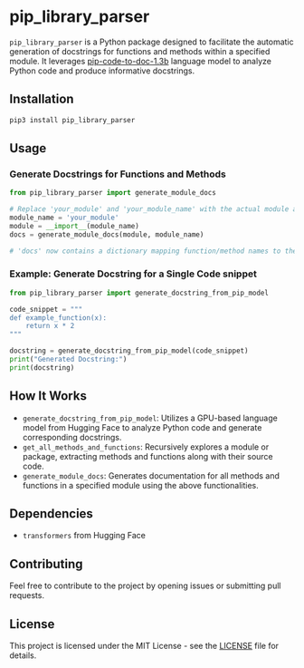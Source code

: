 # pip_library_parser

`pip_library_parser` is a Python package designed to facilitate the automatic generation of docstrings for functions and methods within a specified module. It leverages [pip-code-to-doc-1.3b](https://huggingface.co/PipableAI/pip-code-to-doc-1.3b) language model to analyze Python code and produce informative docstrings.

## Installation

```bash
pip3 install pip_library_parser
```

## Usage

### Generate Docstrings for Functions and Methods

```python
from pip_library_parser import generate_module_docs

# Replace 'your_module' and 'your_module_name' with the actual module and module name
module_name = 'your_module'
module = __import__(module_name)
docs = generate_module_docs(module, module_name)

# 'docs' now contains a dictionary mapping function/method names to their generated docstrings
```

### Example: Generate Docstring for a Single Code snippet

```python
from pip_library_parser import generate_docstring_from_pip_model

code_snippet = """
def example_function(x):
    return x * 2
"""

docstring = generate_docstring_from_pip_model(code_snippet)
print("Generated Docstring:")
print(docstring)
```

## How It Works

- `generate_docstring_from_pip_model`: Utilizes a GPU-based language model from Hugging Face to analyze Python code and generate corresponding docstrings.
- `get_all_methods_and_functions`: Recursively explores a module or package, extracting methods and functions along with their source code.
- `generate_module_docs`: Generates documentation for all methods and functions in a specified module using the above functionalities.

## Dependencies

- `transformers` from Hugging Face

## Contributing

Feel free to contribute to the project by opening issues or submitting pull requests.

## License

This project is licensed under the MIT License - see the [LICENSE](LICENSE) file for details.
```